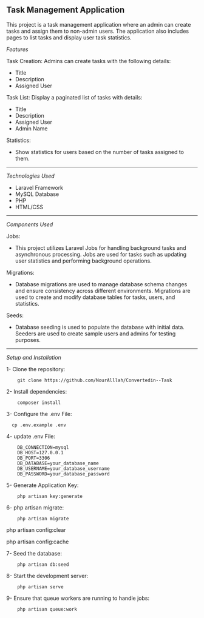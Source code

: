Task Management Application
---------------------

This project is a task management application where an admin can create tasks and assign them to non-admin users. The application also includes pages to list tasks and display user task statistics.

*Features*

Task Creation:
Admins can create tasks with the following details: 
- Title
- Description
- Assigned User
  
Task List:
Display a paginated list of tasks with details:
- Title
- Description
- Assigned User
- Admin Name

Statistics:
- Show statistics for users based on the number of tasks assigned to them.

---------------------

*Technologies Used*
- Laravel Framework
- MySQL Database
- PHP
- HTML/CSS
  
---------------------

*Components Used*

Jobs:
- This project utilizes Laravel Jobs for handling background tasks and asynchronous processing. Jobs are used for tasks such as updating user statistics and performing background operations.

Migrations:
- Database migrations are used to manage database schema changes and ensure consistency across different environments. Migrations are used to create and modify database tables for tasks, users, and statistics.

Seeds:
- Database seeding is used to populate the database with initial data. Seeders are used to create sample users and admins for testing purposes.

---------------------

*Setup and Installation*

1- Clone the repository:

        git clone https://github.com/NourAlllah/Convertedin--Task

2- Install dependencies:

        composer install

3- Configure the .env File:
  
      cp .env.example .env
      
4- update .env File:

        DB_CONNECTION=mysql
        DB_HOST=127.0.0.1
        DB_PORT=3306
        DB_DATABASE=your_database_name
        DB_USERNAME=your_database_username
        DB_PASSWORD=your_database_password

5- Generate Application Key:

        php artisan key:generate
        
6- php artisan migrate:

        php artisan migrate


php artisan config:clear

php artisan config:cache 


7- Seed the database:

        php artisan db:seed

8- Start the development server:

        php artisan serve

9- Ensure that queue workers are running to handle jobs:

        php artisan queue:work







